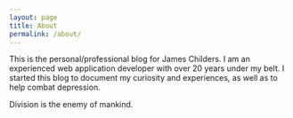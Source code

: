 ```yaml
---
layout: page
title: About
permalink: /about/
---
```


This is the personal/professional blog for James Childers. I am an experienced
web application developer with over 20 years under my belt. I started this blog
to document my curiosity and experiences, as well as to help combat depression.

Division is the enemy of mankind.
